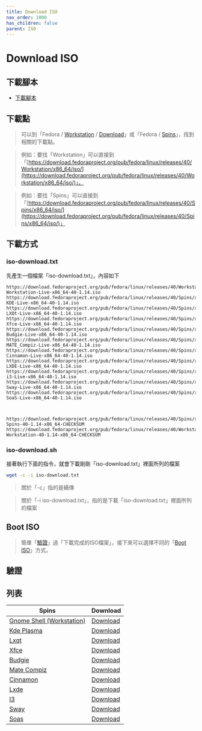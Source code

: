 ```yaml
---
title: Download ISO
nav_order: 1000
has_children: false
parent: ISO
---
```



# Download ISO






## 下載腳本

* [下載腳本](https://github.com/samwhelp/fedora-adjustment/blob/main/core/iso/boot-iso/boot-iso-by-grub/demo-boot-fedora-40-iso/iso-download.sh)


## 下載點

> 可以到「Fedora / [Workstation](https://getfedora.org/en/workstation/) / [Download](https://getfedora.org/en/workstation/download/)」或「Fedora / [Spins](https://fedoraproject.org/spins/)」，找到相關的下載點。

> 例如：要找「Workstation」可以直接到「[https://download.fedoraproject.org/pub/fedora/linux/releases/40/Workstation/x86_64/iso/](https://download.fedoraproject.org/pub/fedora/linux/releases/40/Workstation/x86_64/iso/)」，

> 例如：要找「Spins」可以直接到「[https://download.fedoraproject.org/pub/fedora/linux/releases/40/Spins/x86_64/iso/](https://download.fedoraproject.org/pub/fedora/linux/releases/40/Spins/x86_64/iso/)」




## 下載方式

### iso-download.txt

先產生一個檔案「iso-download.txt」，內容如下

```
https://download.fedoraproject.org/pub/fedora/linux/releases/40/Workstation/x86_64/iso/Fedora-Workstation-Live-x86_64-40-1.14.iso
https://download.fedoraproject.org/pub/fedora/linux/releases/40/Spins/x86_64/iso/Fedora-KDE-Live-x86_64-40-1.14.iso
https://download.fedoraproject.org/pub/fedora/linux/releases/40/Spins/x86_64/iso/Fedora-LXQt-Live-x86_64-40-1.14.iso
https://download.fedoraproject.org/pub/fedora/linux/releases/40/Spins/x86_64/iso/Fedora-Xfce-Live-x86_64-40-1.14.iso
https://download.fedoraproject.org/pub/fedora/linux/releases/40/Spins/x86_64/iso/Fedora-Budgie-Live-x86_64-40-1.14.iso
https://download.fedoraproject.org/pub/fedora/linux/releases/40/Spins/x86_64/iso/Fedora-MATE_Compiz-Live-x86_64-40-1.14.iso
https://download.fedoraproject.org/pub/fedora/linux/releases/40/Spins/x86_64/iso/Fedora-Cinnamon-Live-x86_64-40-1.14.iso
https://download.fedoraproject.org/pub/fedora/linux/releases/40/Spins/x86_64/iso/Fedora-LXDE-Live-x86_64-40-1.14.iso
https://download.fedoraproject.org/pub/fedora/linux/releases/40/Spins/x86_64/iso/Fedora-i3-Live-x86_64-40-1.14.iso
https://download.fedoraproject.org/pub/fedora/linux/releases/40/Spins/x86_64/iso/Fedora-Sway-Live-x86_64-40-1.14.iso
https://download.fedoraproject.org/pub/fedora/linux/releases/40/Spins/x86_64/iso/Fedora-SoaS-Live-x86_64-40-1.14.iso



https://download.fedoraproject.org/pub/fedora/linux/releases/40/Spins/x86_64/iso/Fedora-Spins-40-1.14-x86_64-CHECKSUM
https://download.fedoraproject.org/pub/fedora/linux/releases/40/Workstation/x86_64/iso/Fedora-Workstation-40-1.14-x86_64-CHECKSUM
```

### iso-download.sh

接著執行下面的指令，就會下載剛剛「iso-download.txt」裡面所列的檔案

``` sh
wget -c -i iso-download.txt
```

> 關於「-c」指的是續傳

> 關於「-i iso-download.txt」，指的是下載「iso-download.txt」裡面所列的檔案


## Boot ISO

> 簡單「[驗證](#驗證)」過「下載完成的ISO檔案」，接下來可以選擇不同的「[Boot ISO](https://samwhelp.github.io/note-about-fedora/read/core/iso/boot-iso.html)」方式。



## 驗證



## 列表

| Spins | Download |
| --- | --- |
| [Gnome Shell (Workstation)](https://fedoraproject.org/workstation/) | [Download](https://fedoraproject.org/workstation/download) |
| [Kde Plasma](https://fedoraproject.org/spins/kde/) | [Download](https://fedoraproject.org/spins/kde/download) |
| [Lxqt](https://fedoraproject.org/spins/lxqt/) | [Download](https://fedoraproject.org/spins/lxqt/download) |
| [Xfce](https://fedoraproject.org/spins/xfce/) | [Download](https://fedoraproject.org/spins/xfce/download) |
| [Budgie](https://fedoraproject.org/spins/budgie/) | [Download](https://fedoraproject.org/spins/budgie/download) |
| [Mate Compiz](https://fedoraproject.org/spins/mate/) | [Download](https://fedoraproject.org/spins/mate/download) |
| [Cinnamon](https://fedoraproject.org/spins/cinnamon/) | [Download](https://fedoraproject.org/spins/cinnamon/download) |
| [Lxde](https://fedoraproject.org/spins/lxde/) | [Download](https://fedoraproject.org/spins/lxde/download) |
| [I3](https://fedoraproject.org/spins/i3/) | [Download](https://fedoraproject.org/spins/i3/download) |
| [Sway](https://fedoraproject.org/spins/sway/) | [Download](https://fedoraproject.org/spins/sway/download) |
| [Soas](https://fedoraproject.org/spins/soas/) | [Download](https://fedoraproject.org/spins/soas/download) |
